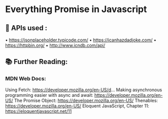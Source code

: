 # Everything Promise in Javascript

## 🤖 APIs used :

• https://jsonplaceholder.typicode.com/
• https://icanhazdadjoke.com/
• https://httpbin.org/
• http://www.icndb.com/api/

## 📚 Further Reading:

### MDN Web Docs:

Using Fetch: https://developer.mozilla.org/en-US/d...
Making asynchronous programming easier with async and await: https://developer.mozilla.org/en-US/
The Promise Object: https://developer.mozilla.org/en-US/
Thenables: https://developer.mozilla.org/en-US/
Eloquent JavaScript, Chapter 11: https://eloquentjavascript.net/11
